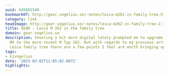 ```yaml
---
uuid: 645601548
bookmarkOf: http://gear.vogelius.se/-notes/leica-m262-in-family-tree.html
category: link
headImage: http://gear.vogelius.se/-notes/leica-m262-in-family-tree-2.jpg
title: GEAR - Leica M 262 in the family tree
domain: gear.vogelius.se
description: Shooting a bit more digital lately prompted me to upgrade from the Leica
  M9 to the more recent M Typ 262. But with regards to my previous article on the
  Leica family tree there are a few points I feel are worth bringing up.
tags:
- kjvogelius
date: '2023-03-02T11:05:02.007Z'
highlights:
---
```



